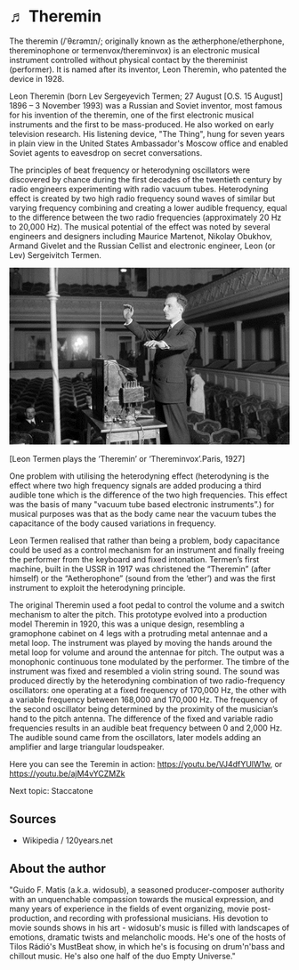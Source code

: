 # ♬ Theremin

The theremin (/ˈθɛrəmɪn/; originally known as the ætherphone/etherphone, thereminophone or termenvox/thereminvox) is an electronic musical instrument controlled without physical contact by the thereminist (performer). It is named after its inventor, Leon Theremin, who patented the device in 1928.

Leon Theremin (born Lev Sergeyevich Termen; 27 August [O.S. 15 August] 1896 – 3 November 1993) was a Russian and Soviet inventor, most famous for his invention of the theremin, one of the first electronic musical instruments and the first to be mass-produced. He also worked on early television research. His listening device, "The Thing", hung for seven years in plain view in the United States Ambassador's Moscow office and enabled Soviet agents to eavesdrop on secret conversations.

The principles of beat frequency or heterodyning oscillators were discovered by chance during the first decades of the twentieth century by radio engineers experimenting with radio vacuum tubes. Heterodyning effect is created by two high radio frequency sound waves of similar but varying frequency combining and creating a lower audible frequency, equal to the difference between the two radio frequencies (approximately 20 Hz to 20,000 Hz). The musical potential of the effect was noted by several engineers and designers including Maurice Martenot, Nikolay Obukhov, Armand Givelet and the Russian Cellist and electronic engineer, Leon (or Lev) Sergeivitch Termen.

![theremin](_static/images/theremin/theremin.png)

[Leon Termen plays the ‘Theremin’ or ‘Thereminvox’.Paris, 1927]


One problem with utilising the heterodyning effect (heterodyning is the effect where two high frequency signals are added producing a third audible tone which is the difference of the two high frequencies. This effect was the basis of many "vacuum tube based electronic instruments”.) for musical purposes was that as the body came near the vacuum tubes the capacitance of the body caused variations in frequency.

Leon Termen realised that rather than being a problem, body capacitance could be used as a control mechanism for an instrument and finally freeing the performer from the keyboard and fixed intonation. Termen’s first machine, built in the USSR in 1917 was christened the “Theremin” (after himself) or the “Aetherophone” (sound from the ‘ether’) and was the first instrument to exploit the heterodyning principle.

The original Theremin used a foot pedal to control the volume and a switch mechanism to alter the pitch. This prototype evolved into a production model Theremin in 1920, this was a unique design, resembling a gramophone cabinet on 4 legs with a protruding metal antennae and a metal loop. The instrument was played by moving the hands around the metal loop for volume and around the antennae for pitch. The output was a monophonic continuous tone modulated by the performer. The timbre of the instrument was fixed and resembled a violin string sound. The sound was produced directly by the heterodyning combination of two radio-frequency oscillators: one operating at a fixed frequency of 170,000 Hz, the other with a variable frequency between 168,000 and 170,000 Hz. The frequency of the second oscillator being determined by the proximity of the musician’s hand to the pitch antenna. The difference of the fixed and variable radio frequencies results in an audible beat frequency between 0 and 2,000 Hz. The audible sound came from the oscillators, later models adding an amplifier and large triangular loudspeaker.

Here you can see the Teremin in action: <https://youtu.be/VJ4dfYUlW1w>, or <https://youtu.be/ajM4vYCZMZk> 

Next topic: Staccatone

## Sources

- Wikipedia / 120years.net

## About the author

"Guido F. Matis (a.k.a. widosub), a seasoned producer-composer authority with an unquenchable compassion towards the musical expression, and many years of experience in the fields of event organizing, movie post-production, and recording with professional musicians. His devotion to movie sounds shows in his art - widosub's music is filled with landscapes of emotions, dramatic twists and melancholic moods. He's one of the hosts of Tilos Rádió's MustBeat show, in which he's is focusing on drum'n'bass and chillout music. He's also one half of the duo Empty Universe."
